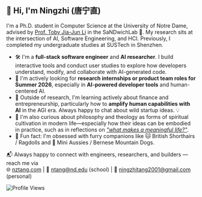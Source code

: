 ## 👋 Hi, I'm Ningzhi (唐宁直)

I'm a Ph.D. student in Computer Science at the University of Notre Dame, advised by [Prof. Toby Jia-Jun Li](https://toby.li/) in the SaNDwichLab 🥪. My research sits at the intersection of AI, Software Engineering, and HCI. Previously, I completed my undergraduate studies at SUSTech in Shenzhen.

- 🛠️ I'm a **full-stack software engineer** and **AI researcher**. I build interactive tools and conduct user studies to explore how developers understand, modify, and collaborate with AI-generated code.
- 💼 I'm actively looking for **research internships or product team roles for Summer 2026**, especially in **AI-powered developer tools** and human-centered AI.
- 🚀 Outside of research, I'm learning actively about finance and entrepreneurship, particularly how to **amplify human capabilities with AI** in the AGI era. Always happy to chat about wild startup ideas. 💡
- 🌱 I'm also curious about philosophy and theology as forms of spiritual cultivation in modern life—especially how their ideas can be embodied in practice, such as in reflections on *["what makes a meaningful life?"](https://godandgoodlife.nd.edu/topics/)*.
- 🎈 Fun fact: I'm obsessed with furry companions like 🐱 British Shorthairs / Ragdolls and 🐶 Mini Aussies / Bernese Mountain Dogs.

📬 Always happy to connect with engineers, researchers, and builders — reach me via  
🌐 [nztang.com](https://www.nztang.com) | 📧 ntang@nd.edu (school) | 📮 ningzhitang2001@gmail.com (personal)

![Profile Views](https://komarev.com/ghpvc/?username=TTangNingzhi&label=Profile%20Views)
